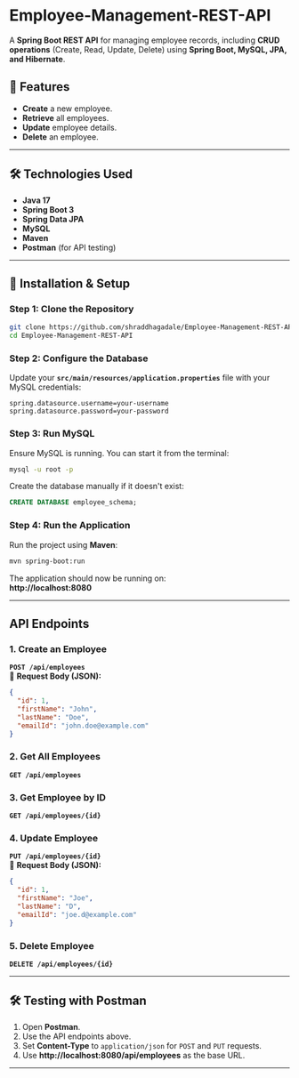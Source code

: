 # Employee-Management-REST-API

A **Spring Boot REST API** for managing employee records, including **CRUD operations** (Create, Read, Update, Delete) using **Spring Boot, MySQL, JPA, and Hibernate**.

## 🚀 Features
-  **Create** a new employee.
-  **Retrieve** all employees.
-  **Update** employee details.
-  **Delete** an employee.

---

## 🛠️ Technologies Used
- **Java 17**
- **Spring Boot 3**
- **Spring Data JPA**
- **MySQL**
- **Maven**
- **Postman** (for API testing)

---

## 👥 Installation & Setup

### **Step 1: Clone the Repository**
```sh
git clone https://github.com/shraddhagadale/Employee-Management-REST-API.git
cd Employee-Management-REST-API
```

### **Step 2: Configure the Database**
Update your **`src/main/resources/application.properties`** file with your MySQL credentials:
```
spring.datasource.username=your-username
spring.datasource.password=your-password

```

### **Step 3: Run MySQL**
Ensure MySQL is running. You can start it from the terminal:
```sh
mysql -u root -p
```
Create the database manually if it doesn't exist:
```sql
CREATE DATABASE employee_schema;
```

### **Step 4: Run the Application**
Run the project using **Maven**:
```sh
mvn spring-boot:run
```
The application should now be running on:  
 **http://localhost:8080**

---

##  API Endpoints

### **1. Create an Employee**
**`POST /api/employees`**  
📩 **Request Body (JSON):**
```json
{
  "id": 1,
  "firstName": "John",
  "lastName": "Doe",
  "emailId": "john.doe@example.com"
}

```

### **2. Get All Employees**
**`GET /api/employees`**

### **3. Get Employee by ID**
**`GET /api/employees/{id}`**

### **4. Update Employee**
**`PUT /api/employees/{id}`**  
📩 **Request Body (JSON):**
```json
{
  "id": 1,
  "firstName": "Joe",
  "lastName": "D",
  "emailId": "joe.d@example.com"
}

```

### **5. Delete Employee**
**`DELETE /api/employees/{id}`**

---

## 🛠️ Testing with Postman
1. Open **Postman**.
2. Use the API endpoints above.
3. Set **Content-Type** to `application/json` for `POST` and `PUT` requests.
4. Use **http://localhost:8080/api/employees** as the base URL.

---


